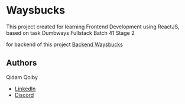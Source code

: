 # Waysbucks

This project created for learning Frontend Development using ReactJS, based on task Dumbways Fullstack Batch 41 Stage 2

for backend of this project <a href ="https://github.com/qidamqolby/qidamqolby_waybucks_api">Backend Waysbucks</a>

## Authors

Qidam Qolby

- <a href ="https://www.linkedin.com/in/qidamqolby/">LinkedIn</a>
- <a href ="https://discordapp.com/users/398019777295155201">Discord</a>
